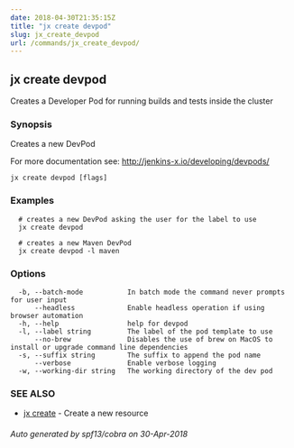 ```yaml
---
date: 2018-04-30T21:35:15Z
title: "jx create devpod"
slug: jx_create_devpod
url: /commands/jx_create_devpod/
---
```

## jx create devpod

Creates a Developer Pod for running builds and tests inside the cluster

### Synopsis

Creates a new DevPod 

For more documentation see: http://jenkins-x.io/developing/devpods/

```
jx create devpod [flags]
```

### Examples

```
  # creates a new DevPod asking the user for the label to use
  jx create devpod
  
  # creates a new Maven DevPod
  jx create devpod -l maven
```

### Options

```
  -b, --batch-mode           In batch mode the command never prompts for user input
      --headless             Enable headless operation if using browser automation
  -h, --help                 help for devpod
  -l, --label string         The label of the pod template to use
      --no-brew              Disables the use of brew on MacOS to install or upgrade command line dependencies
  -s, --suffix string        The suffix to append the pod name
      --verbose              Enable verbose logging
  -w, --working-dir string   The working directory of the dev pod
```

### SEE ALSO

* [jx create](/commands/jx_create/)	 - Create a new resource

###### Auto generated by spf13/cobra on 30-Apr-2018
